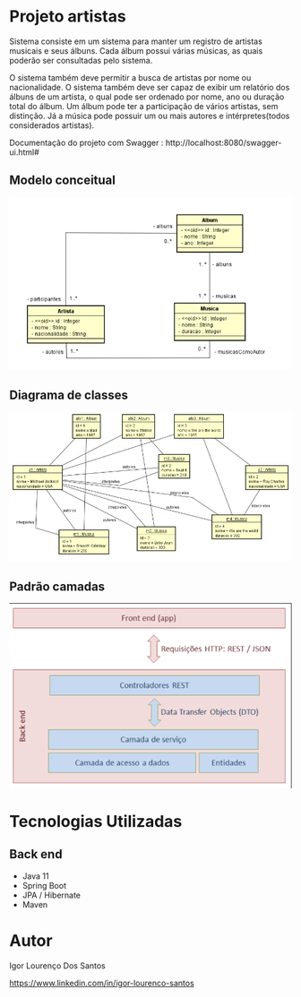 # Projeto artistas


Sistema consiste em um sistema para manter um registro de artistas musicais e seus álbuns. Cada álbum possui várias músicas, as quais poderão ser consultadas pelo sistema.

O sistema também deve permitir a busca de artistas por nome ou nacionalidade. O sistema também deve ser capaz de exibir um relatório dos álbuns de um artista, o qual pode ser ordenado por nome, ano ou duração total do álbum. Um álbum pode ter a participação de vários artistas, sem distinção. Já a música pode possuir um ou mais autores e intérpretes(todos considerados artistas). 

Documentação do projeto com Swagger : http://localhost:8080/swagger-ui.html#

## Modelo conceitual
![Modelo Conceitual](https://github.com/igor-lourenco/artistas/blob/main/assets/images/modelo_conceitual.png)

## Diagrama de classes
![Diagrama_classes](https://github.com/igor-lourenco/artistas/blob/main/assets/images/diagrama_classe.png)

## Padrão camadas
![Padrão camadas](https://github.com/igor-lourenco/artistas/blob/main/assets/images/padrao_camadas.png)

# Tecnologias Utilizadas

## Back end
- Java 11
- Spring Boot
- JPA / Hibernate
- Maven

# Autor

Igor Lourenço Dos Santos

https://www.linkedin.com/in/igor-lourenco-santos

